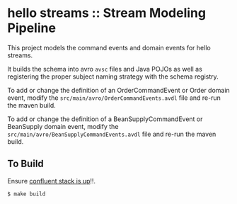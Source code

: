 # hello streams :: Stream Modeling Pipeline

This project models the command events and domain events for hello streams.
 
It builds the schema into avro `avsc` files and Java POJOs as well as registering
the proper subject naming strategy with the schema registry. 
 
To add or change the definition of an OrderCommandEvent or Order domain event,
modify the `src/main/avro/OrderCommandEvents.avdl` file and re-run the maven build.

To add or change the definition of a BeanSupplyCommandEvent or BeanSupply domain event,
modify the `src/main/avro/BeanSupplyCommandEvents.avdl` file and re-run the maven build.

## To Build

Ensure [confluent stack is up](../confluent-stack/README.md)!!.
```bash
$ make build
```
